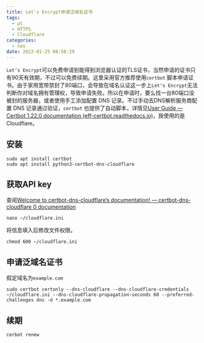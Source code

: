 ```yaml
---
title: Let's Encrypt申请泛域名证书
tags:
  - pt
  - HTTPS
  - Cloudflare
categories:
  - nas
date: 2022-01-25 08:58:29
---
```



`Let‘s Encrypt`可以免费申请到能得到浏览器认证的TLS证书，当然申请的证书只有90天有效期，不过可以免费续期。这里采用官方推荐使用`certbot` 脚本申请证书。由于家用宽带禁封了80端口，会导致在域名认证这一步上`Let‘s Encrypt`无法判断你对域名拥有管理权，导致申请失败。所以在申请时，要么找一台80端口没被封的服务器，或者使用手工添加配置 DNS 记录。不过手动去DNS解析服务商配置 DNS 记录通过验证，`certbot` 也提供了自动脚本，详情见[User Guide — Certbot 1.22.0 documentation (eff-certbot.readthedocs.io)](https://eff-certbot.readthedocs.io/en/stable/using.html#manual)，我使用的是Cloudflare。

## 安装

```
sudo apt install certbot
sudo apt install python3-certbot-dns-cloudflare
```

## 获取API key

查阅[Welcome to certbot-dns-cloudflare’s documentation! — certbot-dns-cloudflare 0 documentation](https://certbot-dns-cloudflare.readthedocs.io/en/stable/)

```
nano ~/cloudflare.ini
```

将信息填入后修改文件权限。

```
chmod 600 ~/cloudflare.ini
```

## 申请泛域名证书

假定域名为`example.com`

```
sudo certbot certonly --dns-cloudflare --dns-cloudflare-credentials ~/cloudflare.ini --dns-cloudflare-propagation-seconds 60 --preferred-challenges dns -d *.example.com
```

## 续期

```
cerbot renew
```

